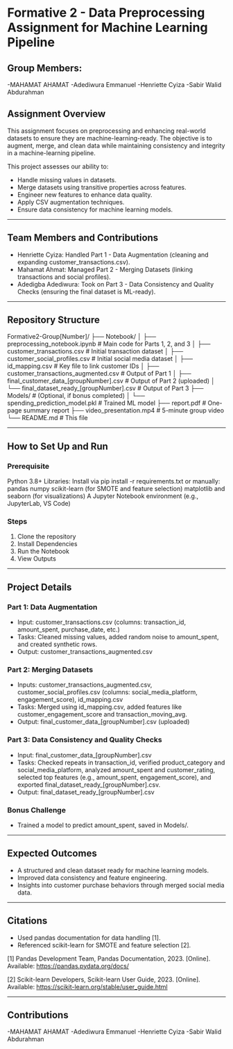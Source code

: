# Formative 2 - Data Preprocessing Assignment for Machine Learning Pipeline

## **Group Members:**
-MAHAMAT AHAMAT -Adediwura Emmanuel -Henriette Cyiza -Sabir Walid Abdurahman

## **Assignment Overview**
This assignment focuses on preprocessing and enhancing real-world datasets to ensure they are machine-learning-ready. The objective is to augment, merge, and clean data while maintaining consistency and integrity in a machine-learning pipeline.

This project assesses our ability to:
- Handle missing values in datasets.
- Merge datasets using transitive properties across features.
- Engineer new features to enhance data quality.
- Apply CSV augmentation techniques.
- Ensure data consistency for machine learning models.

---

## **Team Members and Contributions**
- Henriette Cyiza: Handled Part 1 - Data Augmentation (cleaning and expanding customer_transactions.csv).
- Mahamat Ahmat: Managed Part 2 - Merging Datasets (linking transactions and social profiles).
- Adedigba Adediwura: Took on Part 3 - Data Consistency and Quality Checks (ensuring the final dataset is ML-ready).

---

## **Repository Structure**

Formative2-Group[Number]/
├── Notebook/
│   ├── preprocessing_notebook.ipynb  # Main code for Parts 1, 2, and 3
│   ├── customer_transactions.csv     # Initial transaction dataset
│   ├── customer_social_profiles.csv  # Initial social media dataset
│   ├── id_mapping.csv                # Key file to link customer IDs
│   ├── customer_transactions_augmented.csv  # Output of Part 1
│   ├── final_customer_data_[groupNumber].csv  # Output of Part 2 (uploaded)
│   └── final_dataset_ready_[groupNumber].csv  # Output of Part 3
├── Models/  # (Optional, if bonus completed)
│   └── spending_prediction_model.pkl  # Trained ML model
├── report.pdf  # One-page summary report
├── video_presentation.mp4  # 5-minute group video
└── README.md  # This file

---

## **How to Set Up and Run**

### **Prerequisite**
Python 3.8+
Libraries: Install via pip install -r requirements.txt or manually:
pandas
numpy
scikit-learn (for SMOTE and feature selection)
matplotlib and seaborn (for visualizations)
A Jupyter Notebook environment (e.g., JupyterLab, VS Code)

### **Steps**
1. Clone the repository
2. Install Dependencies
3. Run the Notebook
4. View Outputs

---

## **Project Details**

### **Part 1: Data Augmentation**
- Input: customer_transactions.csv (columns: transaction_id, amount_spent, purchase_date, etc.)
- Tasks: Cleaned missing values, added random noise to amount_spent, and created synthetic rows.
- Output: customer_transactions_augmented.csv

### **Part 2: Merging Datasets**
- Inputs: customer_transactions_augmented.csv, customer_social_profiles.csv (columns: social_media_platform, engagement_score), id_mapping.csv
- Tasks: Merged using id_mapping.csv, added features like customer_engagement_score and transaction_moving_avg.
- Output: final_customer_data_[groupNumber].csv (uploaded)

### **Part 3: Data Consistency and Quality Checks**
- Input: final_customer_data_[groupNumber].csv
- Tasks: Checked repeats in transaction_id, verified product_category and social_media_platform, analyzed amount_spent and customer_rating, selected top features (e.g., amount_spent, engagement_score), and exported final_dataset_ready_[groupNumber].csv.
- Output: final_dataset_ready_[groupNumber].csv

### **Bonus Challenge**
- Trained a model to predict amount_spent, saved in Models/.

---

## **Expected Outcomes**
- A structured and clean dataset ready for machine learning models.
- Improved data consistency and feature engineering.
- Insights into customer purchase behaviors through merged social media data.

---

## **Citations**
- Used pandas documentation for data handling [1].
- Referenced scikit-learn for SMOTE and feature selection [2].

[1] Pandas Development Team, Pandas Documentation, 2023. [Online]. Available: https://pandas.pydata.org/docs/

[2] Scikit-learn Developers, Scikit-learn User Guide, 2023. [Online]. Available: https://scikit-learn.org/stable/user_guide.html

---

## **Contributions**
-MAHAMAT AHAMAT -Adediwura Emmanuel -Henriette Cyiza -Sabir Walid Abdurahman





